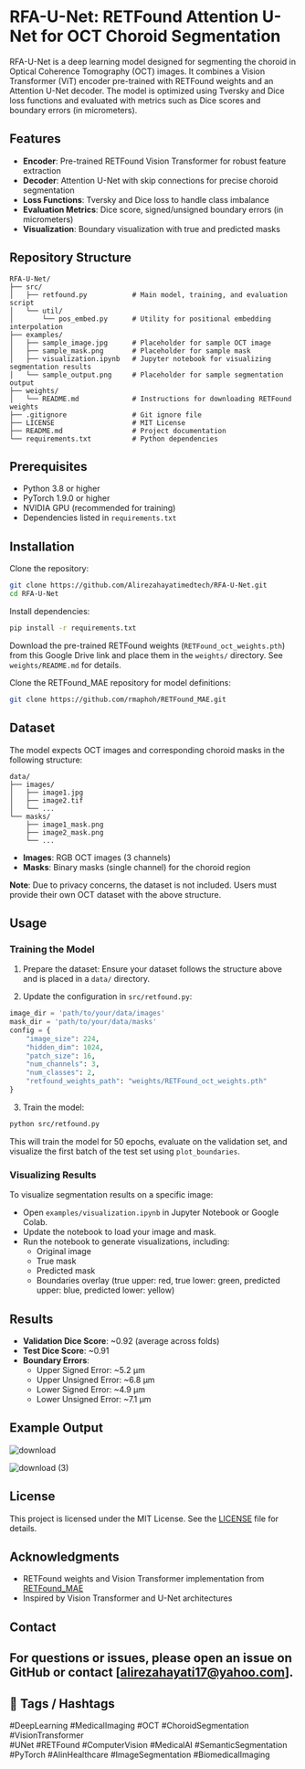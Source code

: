 # RFA-U-Net: RETFound Attention U-Net for OCT Choroid Segmentation

RFA-U-Net is a deep learning model designed for segmenting the choroid in Optical Coherence Tomography (OCT) images. It combines a Vision Transformer (ViT) encoder pre-trained with RETFound weights and an Attention U-Net decoder. The model is optimized using Tversky and Dice loss functions and evaluated with metrics such as Dice scores and boundary errors (in micrometers).

## Features

- **Encoder**: Pre-trained RETFound Vision Transformer for robust feature extraction  
- **Decoder**: Attention U-Net with skip connections for precise choroid segmentation  
- **Loss Functions**: Tversky and Dice loss to handle class imbalance  
- **Evaluation Metrics**: Dice score, signed/unsigned boundary errors (in micrometers)  
- **Visualization**: Boundary visualization with true and predicted masks  

## Repository Structure
```
RFA-U-Net/
├── src/
│   ├── retfound.py           # Main model, training, and evaluation script
│   └── util/
│       └── pos_embed.py      # Utility for positional embedding interpolation
├── examples/
│   ├── sample_image.jpg      # Placeholder for sample OCT image
│   ├── sample_mask.png       # Placeholder for sample mask
│   ├── visualization.ipynb   # Jupyter notebook for visualizing segmentation results
│   └── sample_output.png     # Placeholder for sample segmentation output
├── weights/
│   └── README.md             # Instructions for downloading RETFound weights
├── .gitignore                # Git ignore file
├── LICENSE                   # MIT License
├── README.md                 # Project documentation
└── requirements.txt          # Python dependencies
```

## Prerequisites

- Python 3.8 or higher  
- PyTorch 1.9.0 or higher  
- NVIDIA GPU (recommended for training)  
- Dependencies listed in `requirements.txt`  

## Installation

Clone the repository:
```bash
git clone https://github.com/Alirezahayatimedtech/RFA-U-Net.git
cd RFA-U-Net
```

Install dependencies:
```bash
pip install -r requirements.txt
```

Download the pre-trained RETFound weights (`RETFound_oct_weights.pth`) from this Google Drive link and place them in the `weights/` directory. See `weights/README.md` for details.

Clone the RETFound_MAE repository for model definitions:
```bash
git clone https://github.com/rmaphoh/RETFound_MAE.git
```

## Dataset

The model expects OCT images and corresponding choroid masks in the following structure:

```
data/
├── images/
│   ├── image1.jpg
│   ├── image2.tif
│   └── ...
└── masks/
    ├── image1_mask.png
    ├── image2_mask.png
    └── ...
```

- **Images**: RGB OCT images (3 channels)  
- **Masks**: Binary masks (single channel) for the choroid region  

**Note**: Due to privacy concerns, the dataset is not included. Users must provide their own OCT dataset with the above structure.

## Usage

### Training the Model

1. Prepare the dataset: Ensure your dataset follows the structure above and is placed in a `data/` directory.

2. Update the configuration in `src/retfound.py`:
```python
image_dir = 'path/to/your/data/images'
mask_dir = 'path/to/your/data/masks'
config = {
    "image_size": 224,
    "hidden_dim": 1024,
    "patch_size": 16,
    "num_channels": 3,
    "num_classes": 2,
    "retfound_weights_path": "weights/RETFound_oct_weights.pth"
}
```

3. Train the model:
```bash
python src/retfound.py
```

This will train the model for 50 epochs, evaluate on the validation set, and visualize the first batch of the test set using `plot_boundaries`.

### Visualizing Results

To visualize segmentation results on a specific image:

- Open `examples/visualization.ipynb` in Jupyter Notebook or Google Colab.
- Update the notebook to load your image and mask.
- Run the notebook to generate visualizations, including:
  - Original image  
  - True mask  
  - Predicted mask  
  - Boundaries overlay (true upper: red, true lower: green, predicted upper: blue, predicted lower: yellow)  

## Results

- **Validation Dice Score**: ~0.92 (average across folds)  
- **Test Dice Score**: ~0.91  
- **Boundary Errors**:  
  - Upper Signed Error: ~5.2 μm  
  - Upper Unsigned Error: ~6.8 μm  
  - Lower Signed Error: ~4.9 μm  
  - Lower Unsigned Error: ~7.1 μm  

## Example Output
![download](https://github.com/user-attachments/assets/f86b0c96-b683-47f1-9cf5-d159c40cc59a)

![download (3)](https://github.com/user-attachments/assets/b971b051-7c57-46e9-b1eb-a08bed3edcb6)



## License

This project is licensed under the MIT License. See the [LICENSE](LICENSE) file for details.

## Acknowledgments

- RETFound weights and Vision Transformer implementation from [RETFound_MAE](https://github.com/rmaphoh/RETFound_MAE)  
- Inspired by Vision Transformer and U-Net architectures  

## Contact

For questions or issues, please open an issue on GitHub or contact [alirezahayati17@yahoo.com].
---

## 📌 Tags / Hashtags

#DeepLearning #MedicalImaging #OCT #ChoroidSegmentation #VisionTransformer  
#UNet #RETFound #ComputerVision #MedicalAI #SemanticSegmentation  
#PyTorch #AIinHealthcare #ImageSegmentation #BiomedicalImaging


